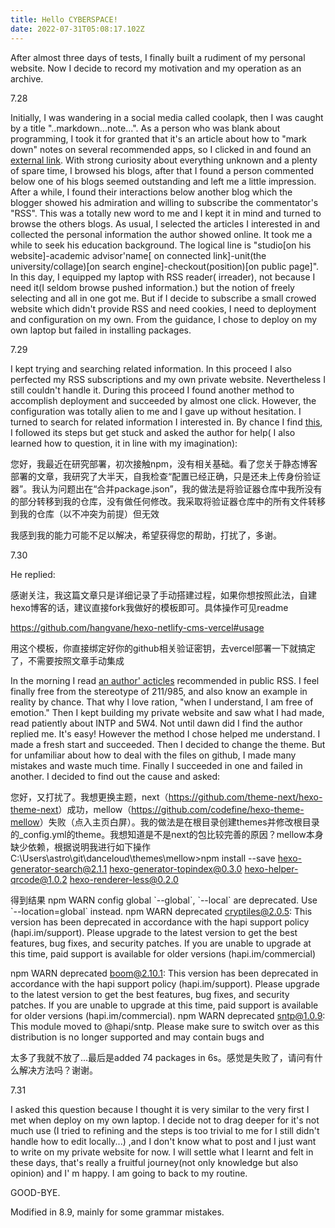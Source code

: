 ```yaml
---
title: Hello CYBERSPACE!
date: 2022-07-31T05:08:17.102Z
---
```

After almost three days of tests, I finally built a rudiment of my personal website. Now I decide to record my motivation and my operation as an archive. 

7.28

Initially, I was wandering in a social media called coolapk, then I was caught by a title "..markdown...note...". As a person who was blank about programming, I took it for granted that it's an article about how to "mark down" notes on several recommended apps, so I clicked in and found an [external link](https://blog.skywt.cn/posts/seven-notes-and-wiki-systems-evaluation#toc_title5). With strong curiosity about everything unknown and a plenty of spare time, I browsed his blogs, after that I found a person commented below one of his blogs seemed outstanding and left me a little impression. After a while, I found their interactions below another blog which the blogger showed his admiration and willing to subscribe the commentator's "RSS". This was a totally new word to me and I kept it in mind and turned to browse the others blogs. As usual, I selected the articles I interested in and collected the personal information the author showed online. It took me a while to seek his education background. The logical line is "studio\[on his website]-academic advisor'name\[ on connected link]-unit(the university/collage)\[on search engine]-checkout(position)\[on public page]". In this day, I equipped my laptop with RSS reader( irreader), not because I need it(I seldom browse pushed information.) but the notion of freely selecting and all in one got me. But if I decide to subscribe a small crowed website which didn't provide RSS and need cookies, I need to deployment and configuration on my own. From the guidance, I chose to deploy on my own laptop but failed in installing packages.

7.29

I kept trying and searching related information. In this proceed I also perfected my RSS subscriptions and my own private website. Nevertheless I still couldn't handle it. During this proceed I found another method to accomplish deployment and succeeded by almost one click. However, the configuration was totally alien to me and I gave up without hesitation. I turned to search for related information I interested in. By chance I find [this](https://blog.csdn.net/hangvane123/article/details/113751387?ops_request_misc=&request_id=&biz_id=102&utm_term=vercel%E9%83%A8%E7%BD%B2%E7%8E%AF%E5%A2%83%E9%85%8D%E7%BD%AEgitRSS&utm_medium=distribute.pc_search_result.none-task-blog-2~all~sobaiduweb~default-3-113751387.142^v35^experiment_2_v1&spm=1018.2226.3001.4187), I followed its steps but get stuck and asked the author for help( I also learned how to question, it in line with my imagination):

您好，我最近在研究部署，初次接触npm，没有相关基础。看了您关于静态博客部署的文章，我研究了大半天，自我检查“配置已经正确，只是还未上传身份验证器”。我认为问题出在“合并package.json”，我的做法是将验证器仓库中我所没有的部分转移到我的仓库，没有做任何修改。我采取将验证器仓库中的所有文件转移到我的仓库（以不冲突为前提）但无效

我感到我的能力可能不足以解决，希望获得您的帮助，打扰了，多谢。

7.30

He replied:

感谢关注，我这篇文章只是详细记录了手动搭建过程，如果你想按照此法，自建hexo博客的话，建议直接fork我做好的模板即可。具体操作可见readme

<https://github.com/hangvane/hexo-netlify-cms-vercel#usage>

用这个模板，你直接绑定好你的github相关验证密钥，去vercel部署一下就搞定了，不需要按照文章手动集成

In the morning I read [an author' acticles](http://www.ruanyifeng.com/survivor/) recommended in public RSS. I feel finally free from the stereotype of 211/985, and also know an example in reality by chance. That why I love ration, "when I understand, I am free of emotion." Then I kept building my private website and saw what I had made, read patiently about INTP and 5W4. Not until dawn did I find the author replied me. It's easy! However the method I chose helped me understand. I made a fresh start and succeeded. Then I decided to change the theme. But for unfamiliar about how to deal with the files on github, I made many mistakes and waste much time. Finally I succeeded in one and failed in another. I decided to find out the cause and asked:

您好，又打扰了。我想更换主题，next（<https://github.com/theme-next/hexo-theme-next>）成功，mellow（<https://github.com/codefine/hexo-theme-mellow>）失败（点入主页白屏）。我的做法是在根目录创建themes并修改根目录的_config.yml的theme。我想知道是不是next的包比较完善的原因？mellow本身缺少依赖，根据说明我进行如下操作 C:\Users\astro\git\danceloud\themes\mellow>npm install --save hexo-generator-search@2.1.1 hexo-generator-topindex@0.3.0 hexo-helper-qrcode@1.0.2 hexo-renderer-less@0.2.0

得到结果 npm WARN config global \`--global\`, \`--local\` are deprecated. Use \`--location=global\` instead. npm WARN deprecated cryptiles@2.0.5: This version has been deprecated in accordance with the hapi support policy (hapi.im/support). Please upgrade to the latest version to get the best features, bug fixes, and security patches. If you are unable to upgrade at this time, paid support is available for older versions (hapi.im/commercial)

npm WARN deprecated boom@2.10.1: This version has been deprecated in accordance with the hapi support policy (hapi.im/support). Please upgrade to the latest version to get the best features, bug fixes, and security patches. If you are unable to upgrade at this time, paid support is available for older versions (hapi.im/commercial). npm WARN deprecated sntp@1.0.9: This module moved to @hapi/sntp. Please make sure to switch over as this distribution is no longer supported and may contain bugs and

太多了我就不放了...最后是added 74 packages in 6s。感觉是失败了，请问有什么解决方法吗？谢谢。

7.31

I asked this question because I thought it is very similar to the very first I met when deploy on my own laptop. I decide not to drag deeper for it's not much use (I tried to refining and the steps is too trivial to me for I still didn't handle how to edit locally...) ,and I don't know what to post and I just want to write on my private website for now. I will settle what I learnt and felt in these days, that's really a fruitful journey(not only knowledge but also opinion) and I' m happy. I am going to back to my routine.

GOOD-BYE.

Modified in 8.9, mainly for some grammar mistakes.